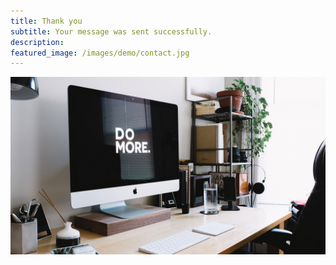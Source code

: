 ```yaml
---
title: Thank you
subtitle: Your message was sent successfully.
description: 
featured_image: /images/demo/contact.jpg
---
```


![](/images/demo/about.jpg)
